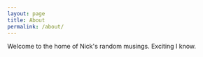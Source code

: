 ```yaml
---
layout: page
title: About
permalink: /about/
---
```


Welcome to the home of Nick's random musings. Exciting I know.
